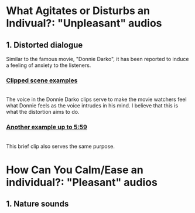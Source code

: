 # What Agitates or Disturbs an Indivual?: "Unpleasant" audios
## 1. Distorted dialogue
Similar to the famous movie, "Donnie Darko", it has been reported to induce a feeling of anxiety to the listeners.
<br>
### <a href = "https://www.youtube.com/watch?v=_9pOL5eMGZY">Clipped scene examples</a>
<br>
The voice in the Donnie Darko clips serve to make the movie watchers feel what Donnie feels as the voice intrudes in his mind. I believe that this is what the distortion aims to do.

### <a href ="https://youtu.be/W7l5AOOqNyQ?t=343">Another example up to 5:59</a>
<br>
This brief clip also serves the same purpose.
<br>

# How Can You Calm/Ease an individual?: "Pleasant" audios
## 1. Nature sounds

